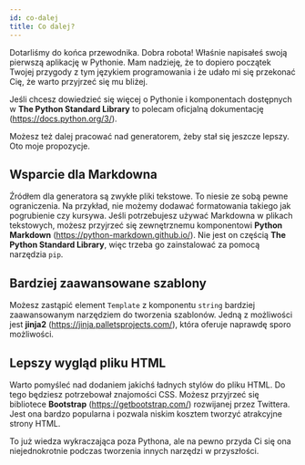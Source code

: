 ```yaml
---
id: co-dalej
title: Co dalej?
---
```


Dotarliśmy do końca przewodnika. Dobra robota! Właśnie napisałeś swoją pierwszą aplikację w Pythonie. Mam nadzieję, że to dopiero początek Twojej przygody z tym językiem programowania i że udało mi się przekonać Cię, że warto przyjrzeć się mu bliżej.

Jeśli chcesz dowiedzieć się więcej o Pythonie i komponentach dostępnych w **The Python Standard Library** to polecam oficjalną dokumentację (https://docs.python.org/3/).

Możesz też dalej pracować nad generatorem, żeby stał się jeszcze lepszy. Oto moje propozycje.

## Wsparcie dla Markdowna

Źródłem dla generatora są zwykłe pliki tekstowe. To niesie ze sobą pewne ograniczenia. Na przykład, nie możemy dodawać formatowania takiego jak pogrubienie czy kursywa. Jeśli potrzebujesz używać Markdowna w plikach tekstowych, możesz przyjrzeć się zewnętrznemu komponentowi **Python Markdown** (https://python-markdown.github.io/). Nie jest on częścią **The Python Standard Library**, więc trzeba go zainstalować za pomocą narzędzia `pip`.

## Bardziej zaawansowane szablony

Możesz zastąpić element `Template` z komponentu `string` bardziej zaawansowanym narzędziem do tworzenia szablonów. Jedną z możliwości jest **jinja2** (https://jinja.palletsprojects.com/), która oferuje naprawdę sporo możliwości.

## Lepszy wygląd pliku HTML

Warto pomyśleć nad dodaniem jakichś ładnych stylów do pliku HTML. Do tego będziesz potrzebował znajomości CSS. Możesz przyjrzeć się bibliotece **Bootstrap** (https://getbootstrap.com/) rozwijanej przez Twittera. Jest ona bardzo popularna i pozwala niskim kosztem tworzyć atrakcyjne strony HTML.

To już wiedza wykraczająca poza Pythona, ale na pewno przyda Ci się ona niejednokrotnie podczas tworzenia innych narzędzi w przyszłości.
